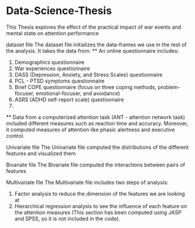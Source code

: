 # Data-Science-Thesis
This Thesis explores the effect of the practical impact of war events and mental state on attention performance

dataset file
The dataset file initializes the data-frames we use in the rest of the analysis. 
It takes the data from: 
** An online questionnaire includes:
1. Demographics questionnaire
2. War experiences questionnaire
3. DASS (Depression, Anxiety, and Stress Scales) questionnaire
4. PCL - PTSD symptoms questionnaire
5. Brief COPE questionnaire (focus on three coping methods, problem-focuser, emotional-focuser, and avoidance)
6. ASRS (ADHD self-report scale) questionnaire
7. 
** Data from a computerized attention task (ANT - attention network task) included different measures such as reaction time and accuracy.
   Moreover, it computed measures of attention like phasic alertness and executive control.

Univariate file
The Univariate file computed the distributions of the different features and visualized them

Bivariate file
The Bivariate file computed the interactions between pairs of features

Multivariate file
The Multivariate file includes two steps of analysis:
1. Factor analysis to reduce the dimension of the features we are looking at
2. Hierarchical regression analysis to see the influence of each feature on the attention measures
   (This section has been computed using JASP and SPSS, so it is not included in the code).
